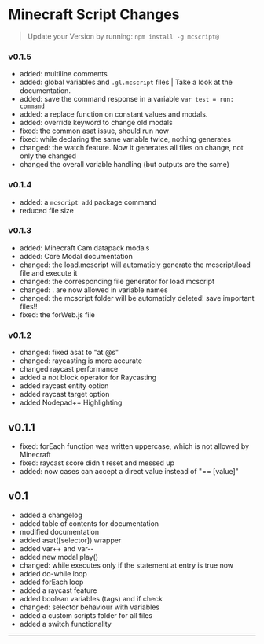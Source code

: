 
Minecraft Script Changes
==============================
> Update your Version by running: `npm install -g mcscript@`
### v0.1.5
* added: multiline comments
* added: global variables and `.gl.mcscript` files | Take a look at the documentation.
* added: save the command response in a variable `var test = run: command`
* added: a replace function on constant values and modals.
* added: override keyword to change old modals
* fixed: the common asat issue, should run now
* fixed: while declaring the same variable twice, nothing generates
* changed: the watch feature. Now it generates all files on change, not only the changed
* changed the overall variable handling (but outputs are the same)

### v0.1.4
* added: a `mcscript add` package command
* reduced file size

### v0.1.3
* added: Minecraft Cam datapack modals
* added: Core Modal documentation
* changed: the load.mcscript will automaticly generate the mcscript/load file and execute it
* changed: the corresponding file generator for load.mcscript
* changed: . are now allowed in variable names
* changed: the mcscript folder will be automaticly deleted! save important files!!
* fixed: the forWeb.js file

### v0.1.2
* changed: fixed asat to  "at @s"
* changed: raycasting is more accurate
* changed raycast performance
* added a not block operator for Raycasting
* added raycast entity option
* added raycast target option
* added Nodepad++ Highlighting
## v0.1.1
* fixed: forEach function was written uppercase, which is not allowed by Minecraft
* fixed: raycast score didn´t reset and messed up
* added: now cases can accept a direct value instead of "== [value]"
## v0.1
* added a changelog
* added table of contents for documentation
* modified documentation
* added asat([selector]) wrapper
* added var++ and var--
* added new modal play()
* changed: while executes only if the statement at entry is true now
* added do-while loop
* added forEach loop
* added a raycast feature
* added boolean variables (tags) and if check
* changed: selector behaviour with variables
* added a custom scripts folder for all files
* added a switch functionality
____
